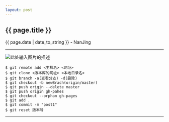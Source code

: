 ```yaml
---
layout: post
---
```


<h2>{{ page.title }}</h2>
<p class='meta'>{{ page.date | date_to_string }} - NanJing</p>

---

![此处输入图片的描述][1]

    $ git remote add <主机名> <网址>
    $ git clone <版本库的网址> <本地目录名>
    $ git branch -a(查看分支) -d(删除)
    $ git checkout -b newBrach(origin/master)
    $ git push origin --delete master
    $ git push origin gh-pahes
    $ git checkout --orphan gh-pages
    $ git add .
    $ git commit -m "post1"
    $ git reset 版本号


---


  [1]: http://image.beekka.com/blog/201207/bg2012070501.png